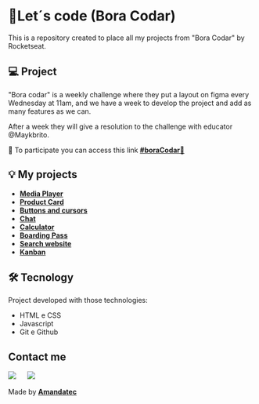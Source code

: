 # 🚀Let´s code (Bora Codar)


This is a repository created to place all my projects from "Bora Codar" by Rocketseat.

## 💻 Project

 "Bora codar" is a weekly challenge where they put a layout on figma every Wednesday at 11am, and we have a week to develop the project and add as many features as we can.

After a week they will give a resolution to the challenge with educator @Maykbrito.

🏁 To participate you can access this link  [**#boraCodar**🔗](https://boracodar.dev/#)

## 💡 My projects

* [**Media Player**](https://github.com/Amandatec/boracodar/week1-mediaplayer)
* [**Product Card**](https://github.com/Amandatec/boracodar/week2-productcard)
* [**Buttons and cursors**](https://github.com/Amandatec/boracodar/week3-buttonsandcursors)
* [**Chat**](https://github.com/Amandatec/boracodar/week4-chat)
* [**Calculator**](https://github.com/Amandatec/boracodar/week5-calculator)
* [**Boarding Pass**](https://github.com/Amandatec/boracodar/week6-boardingpass)
* [**Search website**](https://github.com/Amandatec/boracodar/week7-searchwebsite)
* [**Kanban**](https://github.com/Amandatec/boracodar/week12-kanban)

## 🛠️ Tecnology

Project developed with those technologies:

- HTML e CSS
- Javascript
- Git e Github


##  Contact me

 <a href="https://www.linkedin.com/in/amanda-oliveira-20/" target="_blank"><img src="https://img.shields.io/badge/-LinkedIn-%230077B5?style=for-the-badge&logo=linkedin&logoColor=white" style="margin-right: 2vw" target="_blank"></a>
<a href="http://discordapp.com/users/Amandatec#4699" target="_blank"><img src="https://img.shields.io/badge/Discord-7289DA?style=for-the-badge&logo=discord&logoColor=white" target="_blank"></a>


 Made by [**Amandatec**](https://www.linkedin.com/in/amanda-oliveira-20/">)
